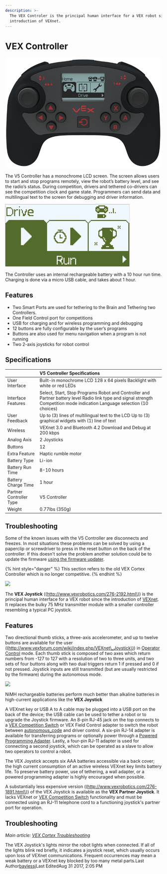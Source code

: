 ```yaml
---
description: >-
  The VEX Controler is the principal human interface for a VEX robot since the
  introduction of VEXnet.
---
```


# VEX Controller

![](../../.gitbook/assets/5_5_controller.png)

The V5 Controller has a monochrome LCD screen. The screen allows users to start and stop programs remotely, view the robot’s battery level, and see the radio’s status. During competition, drivers and tethered co-drivers can see the competition clock and game state. Programmers can send data and multilingual text to the screen for debugging and driver information.

![The Controller Screen UI](../../.gitbook/assets/image71%20%281%29.png)

The Controller uses an internal rechargeable battery with a 10 hour run time. Charging is done via a micro USB cable, and takes about 1 hour. 

## **Features**

* Two Smart Ports are used for tethering to the Brain and Tethering two Controllers.
* One Field Control port for competitions
* USB for charging and for wireless programming and debugging
* 12 buttons are fully configurable by the user’s programs
* Buttons are also used for menu navigation when a program is not running
* Two 2-axis joysticks for robot control

## Specifications



|  | **V5 Controller Specifications** |
| :--- | :--- |
| User Interface | Built-in monochrome LCD 128 x 64 pixels Backlight with white or red LEDs |
| Interface Features | Select, Start, Stop Programs Robot and Controller and Partner battery level Radio link type and signal strength Competition mode indication Language selection \(10 choices\) |
| User Feedback | Up to \(3\) lines of multilingual text to the LCD Up to \(3\) graphical widgets with \(1\) line of text |
| Wireless | VEXnet 3.0 and Bluetooth 4.2 Download and Debug at 200 kbps |
| Analog Axis | 2 Joysticks |
| Buttons | 12 |
| Extra Feature | Haptic rumble motor |
| Battery Type | Li-ion |
| Battery Run Time | 8-10 hours |
| Battery Charge Time | 1 hour |
| Partner Controller Type | V5 Controller |
| Weight | 0.77lbs \(350g\) |

## Troubleshooting

Some of the known issues with the V5 Controller are disconnects and freezes. In most situations these problems can be solved by using a paperclip or screwdriver to press in the reset button on the back of the controller. If this doesn't solve the problem another solution could be to update the firmware [using the firmware updater](https://www.vexrobotics.com/vexedr/products/firmware).

{% hint style="danger" %}
This section refers to the old VEX Cortex Controller which is no longer competitive.
{% endhint %}

[![](https://phabricator.purduesigbots.com/file/data/ly7yucqhszjr3pxkrjc7/PHID-FILE-4uk5xzlbi7mh3d42syuz/vex_joystick.jpg)](https://phabricator.purduesigbots.com/file/data/ly7yucqhszjr3pxkrjc7/PHID-FILE-4uk5xzlbi7mh3d42syuz/vex_joystick.jpg)

The **VEX Joystick** \(\([http://www.vexrobotics.com/276-2192.html\)](http://www.vexrobotics.com/276-2192.html%29)\) is the principal human interface for a VEX robot since the introduction of [VEXnet](/w/wiki/ee/vexnet/). It replaces the bulky 75 MHz transmitter module with a smaller controller resembling a typical PC joystick.

## Features

Two directional thumb sticks, a three-axis accelerometer, and up to twelve buttons are available for the user \(\([http://www.vexforum.com/wiki/index.php/VEXnet\_Joystick\)](http://www.vexforum.com/wiki/index.php/VEXnet_Joystick%29)\) in [Operator Control](/w/wiki/cs/operator_control/) mode. Each thumb stick is composed of two axes which return numbers from -127 to 127 with a resolution of two to three units, and two sets of four buttons along with two dual triggers return 1 if pressed and 0 if not pressed. Joystick inputs are still transmitted \(but are usually restricted by the firmware\) during the autonomous mode.

[![](https://phabricator.purduesigbots.com/file/data/wsbbw3mrhdc4ovirzxfu/PHID-FILE-gybmx2dqir46so35wite/power_curve_nimh.jpg)](https://phabricator.purduesigbots.com/file/data/wsbbw3mrhdc4ovirzxfu/PHID-FILE-gybmx2dqir46so35wite/power_curve_nimh.jpg)

 NiMH rechargeable batteries perform much better than alkaline batteries in high-current applications like the **VEX Joystick**

A VEXnet key or USB A to A cable may be plugged into a USB port on the back of the device; the USB cable can be used to tether a robot or to upgrade the Joystick firmware. An 8-pin RJ-45 jack on the top connects to a [VEX Competition Switch](/w/wiki/ee/competition_switch/) or VEX Field Control adapter to switch the robot between [autonomous\_code](/w/wiki/cs/autonomous_code/) and driver control. A six-pin RJ-14 adapter is available for transferring programs or optionally power through a [Powered Programming Adapter](/w/wiki/ee/external_sensors/powered_programming_adapter/). Lastly, a four-pin RJ-11 adapter is used for connecting a second joystick, which can be operated as a slave to allow two operators to control a robot.

The VEX Joystick accepts six AAA batteries accessible via a back cover; the high current consumption of an active wireless VEXnet key limits battery life. To preserve battery power, use of tethering, a wall adapter, or a powered programming adapter is highly encouraged when possible.

A substantially less expensive version \(\([http://www.vexrobotics.com/276-1891.html\)](http://www.vexrobotics.com/276-1891.html%29)\) of the VEX Joystick is available as the **VEX Partner Joystick**. It lacks VEXnet or [VEX Competition Switch](/w/wiki/ee/competition_switch/) functionality and must be connected using an RJ-11 telephone cord to a functioning joystick's partner port for operation.

## Troubleshooting

_Main article:_ [_VEX Cortex Troubleshooting_](/w/wiki/ee/cortex/)

The VEX Joystick's lights mirror the robot lights when connected. If all of the lights blink red briefly, it indicates a joystick reset, which usually occurs upon loss of VEXnet communications. Frequent occurrences may mean a weak battery or a VEXnet key blocked by too many metal parts.Last Author[baylessj](/p/baylessj/)Last EditedAug 31 2017, 2:05 PM

